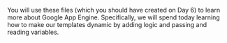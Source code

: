 You will use these files (which you should have created on Day 6) to learn more about Google App Engine. Specifically, we will spend today learning how to make our templates dynamic by adding logic and passing and reading variables.
